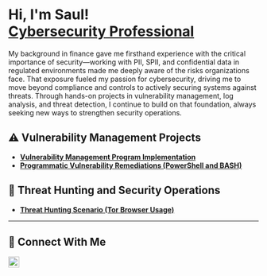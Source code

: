 <h1>Hi, I'm Saul! <br/><a href="https://linkedin.com/in/saul-villanueva-sosa">Cybersecurity Professional</a></h1>

My background in finance gave me firsthand experience with the critical importance of security—working with PII, SPII, and confidential data in regulated environments made me deeply aware of the risks organizations face. That exposure fueled my passion for cybersecurity, driving me to move beyond compliance and controls to actively securing systems against threats. Through hands-on projects in vulnerability management, log analysis, and threat detection, I continue to build on that foundation, always seeking new ways to strengthen security operations.


## ⚠️ Vulnerability Management Projects

- **[Vulnerability Management Program Implementation](https://github.com/joshcybertest/vulnerability-management-program)**
- **[Programmatic Vulnerability Remediations (PowerShell and BASH)](https://github.com/joshcybertest/programmatic-vulnerability-remediations)**

## 🚨 Threat Hunting and Security Operations

- **[Threat Hunting Scenario (Tor Browser Usage)](https://github.com/joshmadakor0/threat-hunting-scenario-tor)**

<hr/>

## 🤳 Connect With Me


[<img align="left" alt="___________ | LinkedIn" width="22px" src="https://cdn.jsdelivr.net/npm/simple-icons@v3/icons/linkedin.svg" />][linkedin]


[linkedin]: https://linkedin.com/in/saul-villanueva-sosa

<!--
<img width="35" alt="image" src="https://github.com/user-attachments/assets/2f41c7cd-5ea8-4475-b451-a37161b6c3fb"> 
<img width="35" alt="image" src="https://github.com/user-attachments/assets/77649969-9910-4994-8b96-74a116cfb2a8">
-->
